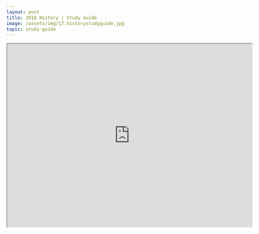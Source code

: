 ```yaml
---
layout: post
title: 2018 History | Study Guide
image: /assets/img/17.historystudyguide.jpg
topic: study-guide
---
```


<iframe src="https://drive.google.com/file/d/15ESRUdc_jBXio4X-SFM3wU-88XdxgeHe/preview" width="640" height="480"></iframe>

<br>
